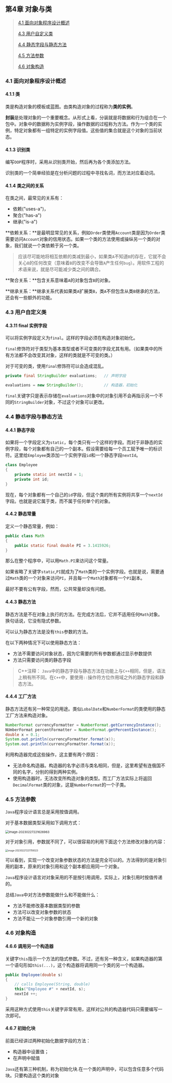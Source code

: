 ## 第4章 对象与类

>[4.1 面向对象程序设计概述](#4.1)
>
>[4.3 用户自定义类](#.3)
>
>[4.4 静态字段与静态方法](#4.4)
>
>[4.5 方法参数](#4.5)
>
>[4.6 对象构造](#4.6)

<h3 id= "4.1">4.1 面向对象程序设计概述</h3>

#### 4.1.1 类

类是构造对象的模板或蓝图。由类构造对象的过程称为**类的实例**。

**封装**是处理对象的一个重要概念。从形式上看，分装就是将数据和行为组合在一个包中。对象中的数据称为实例字段，操作数据的过程称为方法。作为一个类的实例，特定对象都有一组特定的实例字段值。这些值的集合就是这个对象的当前状态。

#### 4.1.3 识别类

编写`OOP`程序时，采用从识别类开始，然后再为各个类添加方法。

识别类的一个简单经验是在分析问题的过程中寻找名词，而方法对应着动词。

#### 4.1.4 类之间的关系

在类之间，最常见的关系有：

* 依赖("uses-a")，
* 聚合("has-a")
* 继承("is-a")

**依赖关系：**是最明显常见的关系，例如`Order`类使用`Account`类是因为`Order`类需要访问`Account`对象的信用状态。如果一个类的方法使用或操纵另一个类的对象，我们就说一个类依赖于另一个类。

> 应该尽可能地将相互依赖的类减到最小，如果类`A`不知道`B`的存在，它就不会关心`B`的任何改变（意味着`B`的改变不会导致`A`产生任何`bug`）。用软件工程的术语来说，就是尽可能减少类之间的耦合。

**聚合关系：**包含关系意味着`A`的对象包含`B`的对象。

**继承关系：**继承关系代表如果类`A`扩展类`B`，类`A`不但包含从类`B`继承的方法，还会有一些额外的功能。

<h3 id="4.3">
4.3 用户自定义类
</h3>

#### 4.3.11 final 实例字段

可以将实例字段定义为`final`。这样的字段必须在构造对象初始化。

`final`修饰符对于类型为基本类型或者不可变类的字段尤其有用。（如果类中的所有方法都不会改变其对象，这样的类就是不可变的类。）

对于可变的类，使用`final`修饰符可以会造成混乱。

````java
private final StringBuilder evaluations;   // 声明字段

evaluations = new StringBuilder();         // 构造器，初始化 
````

`final`关键字只是表示存储在`evaluations`对象中的对象引用不会再指示另一个不同的`StringBuilder`对象，不过这个对象可以更改。

<h3 id="4.4">
4.4 静态字段与静态方法
</h3>

#### 4.4.1 静态字段

如果将一个字段定义为`static`，每个类只有一个这样的字段。而对于非静态的实例字段，每个对象都有自己的一个副本。假设需要给每一个员工赋予唯一的标识符。这里给`Employee`类添加一个实例字段`id`和一个静态字段`nextId`。

```java
class Employee
{
	private static int nextId = 1;
	private int id;
}
```

现在，每个对象都有一个自己的`id`字段，但这个类的所有实例将共享一个`nextId`字段。也就是说它属于类，而不属于任何单个的对象。

#### 4.4.2 静态常量

定义一个静态常量，例如：

```java
public class Math
{
	public static final double PI = 3.1415926;
}
```

那么在整个程序中，可以用`Math.PI`来访问这个常量。

如果省略了关键字`static`,`PI`就成为了`Math`类的一个实例字段。也就是说，需要通过`Math`类的一个对象来访问`PI`，并且每一个`Math`对象都有一个`PI`副本。

最好不要有公有字段，然而，公共常量却没有问题。

#### 4.4.3 静态方法

静态方法是不在对象上执行的方法。在完成方法后，它并不适用任何`Math`对象。换句话说，它没有隐式参数。

可以认为静态方法是没有`this`参数的方法。

在以下两种情况下可以使用静态方法：

* 方法不需要访问对象状态，因为它需要的所有参数都通过显示参数提供
* 方法只需要访问类的静态字段

> C++注释： `Java`中的静态字段与静态方法在功能上与`C++`相同，但是，语法上稍有所不同。在`C++`中，要使用`::`操作符方位作用域之外的静态字段和静态方法。

#### 4.4.4 工厂方法

静态方法还有另一种常见的用途。类似`LobalDate`和`NumberFormat`的类使用的静态工厂方法来构造对象。

```java
NumberFormat currencyFormatter = NumberFormat.getCurrencyInstance();
NUmberFormat percentFormatter = NumberFormat.getPercentInstance();
double x = 0.1;
System.out.println(currencyFormatter.format(x));
System.out.println(currencyFormatter.format(x));
```

利用构造器完成这些操作，这主要有两个原因：

* 无法命名构造器。构造器的名字必须与类名相同，但是，这里希望有连俄国不同的名字，分别的得到两种实例。
* 使用构造器时，无法改变所构造对象的类型。而工厂方法实际上将返回`DecimalFormat`类的对象，这是`NumberFormat`的一个子类。

<h3 id="4.5">
4.5 方法参数
</h3>

`Java`程序设计语言总是采用按值调用。

对于基本数据类型采用如下调用方式：

<img src="./../assets/blog_res/第4章 对象与类.assets/image-20230227221626963.png" alt="image-20230227221626963" style="zoom:67%;" />

对于对象引用，参数就不同了，可以很容易的利用下面这个方法修改对象的内容：

<img src="./../assets/blog_res/第4章 对象与类.assets/image-20230227221759323.png" alt="image-20230227221759323" style="zoom:50%;" />

可以看到，实现一个改变对象参数状态的方法是完全可以的。方法得到的是对象引用的副本，原来的对象引用和这个副本都应用同一个对象。

`Java`程序设计语言对对象采用的不是按引用调用，实际上，对象引用时按值传递的。

总结`Java`中对方法参数能做什么和不能做什么：

* 方法不能修改基本数据类型的参数
* 方法可以改变对象参数的状态
* 方法不能让一个对象参数引用一个新的对象

<h3 id = "4.6">
4.6 对象构造
</h3>

#### 4.6.6 调用另一个构造器

关键字`this`指示一个方法的隐式参数。不过，还有另一种含义，如果构造器的第一个语句形如`this(...)`，这个构造器将调用同一个类的另一个构造器。

```java
public Employee(double s)
{
	// calls Employee(String, double)
	this("Employee #" + nextId, s);
	nextId ++;
}
```

采用这种方式使用`this`关键字非常有用，这样对公共的构造器代码只需要编写一次即可。

#### 4.6.7 初始化块

前面已经讲过两种初始化数据字段的方法：

* 构造器中设置值；
* 在声明中赋值

`Java`还有第三种机制，称为初始化块.在一个类的声明中，可以包含任意多个代码块。只要构造这个类的对象